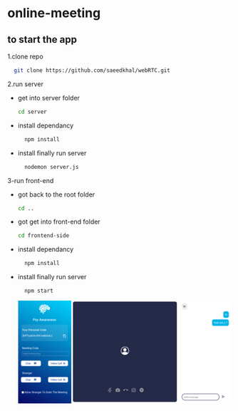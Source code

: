 # online-meeting

## to start the app 

1.clone  repo 
```sh
  git clone https://github.com/saeedkhal/webRTC.git 
```
2.run server

* get into server folder
    ```sh
    cd server
    ```
* install dependancy
  ```sh
    npm install 
  ```
* install finally run server
  ```sh
    nodemon server.js 
  ```
3-run front-end 
  * got back to the root folder
    ```sh
    cd ..
    ```
  * got get into front-end folder
    ```sh
    cd frontend-side
    ```
  * install dependancy
    ```sh
      npm install 
    ```
  * install finally run server
    ```sh
      npm start 
    ```
    ![video chat app](./front%20end%20part.png)
  
